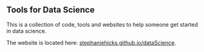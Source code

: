 ## Tools for Data Science

This is a collection of code, tools and websites to help someone get started in data science. 

The website is located here: [stephaniehicks.github.io/dataScience](http://stephaniehicks.github.io/dataScience).